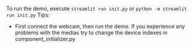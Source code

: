 To run the demo, execute `streamlit run init.py` or `python -m streamlit run init.py`
Tips:
- First connect the webcam, then run the demo. If you experience any problems with the medias try to change the device indexes in component_initializer.py